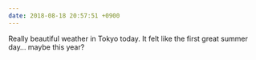 ```yaml
---
date: 2018-08-18 20:57:51 +0900
---
```

Really beautiful weather in Tokyo today. It felt like the first great summer day… maybe this year?
